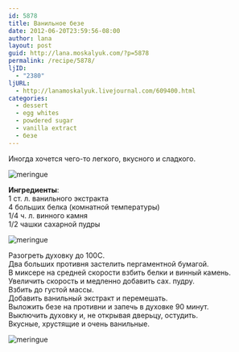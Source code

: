 ```yaml
---
id: 5878
title: Ванильное безе
date: 2012-06-20T23:59:56-08:00
author: lana
layout: post
guid: http://lana.moskalyuk.com/?p=5878
permalink: /recipe/5878/
ljID:
  - "2380"
ljURL:
  - http://lanamoskalyuk.livejournal.com/609400.html
categories:
  - dessert
  - egg whites
  - powdered sugar
  - vanilla extract
  - безе
---
```

Иногда хочется чего-то легкого, вкусного и сладкого. 

![meringue](http://farm8.staticflickr.com/7135/7412379598_bbccd8c06b_z.jpg) 

**Ингредиенты**:  
1 ст. л. ванильного экстракта  
4 больших белка (комнатной температуры)  
1/4 ч. л. винного камня  
1/2 чашки сахарной пудры

![meringue](http://farm6.staticflickr.com/5195/7412376618_eda5d07a05_z.jpg) 

Разогреть духовку до 100С.  
Два больших противня застелить пергаментной бумагой.  
В миксере на средней скорости взбить белки и винный камень.  
Увеличить скорость и медленно добавить сах. пудру.  
Взбить до густой массы.  
Добавить ванильный экстракт и перемешать.  
Выложить безе на противни и запечь в духовке 90 минут.  
Выключить духовку и, не открывая дверьцу, остудить.  
Вкусные, хрустящие и очень ванильные.

![meringue](http://farm9.staticflickr.com/8152/7412377216_5335afcbe3_z.jpg)